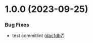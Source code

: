 # 1.0.0 (2023-09-25)


### Bug Fixes

* test commitlint ([dac1db7](https://github.com/chenwei791129/autorelease-workshop/commit/dac1db7af01361425a39b4c016b97ad4c3e1c324))
